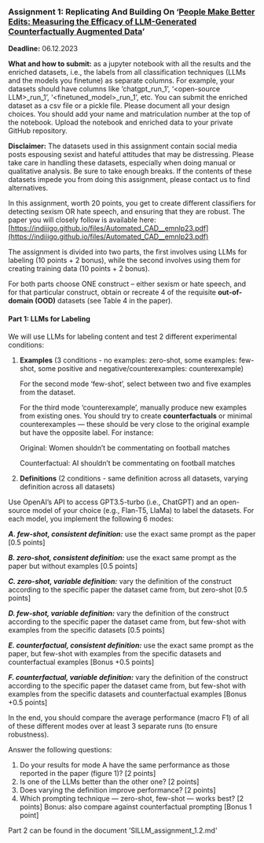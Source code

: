 ### **Assignment 1:** Replicating And Building On ‘[People Make Better Edits: Measuring the Efficacy of LLM-Generated Counterfactually Augmented Data](https://indiiigo.github.io/files/Automated_CAD__emnlp23.pdf)’

**Deadline:** 06.12.2023

**What and how to submit:** as a jupyter notebook with all the results and the enriched datasets, i.e., the labels from all classification techniques (LLMs and the models you finetune) as separate columns. For example, your datasets should have columns like ‘chatgpt_run_1’, ‘\<open-source LLM\>_run_1’, ‘\<finetuned_model\>_run_1’, etc. You can submit the enriched dataset as a csv file or a pickle file. Please document all your design choices. You should add your name and matriculation number at the top of the notebook. Upload the notebook and enriched data to your private GitHub repository. 

**Disclaimer:** The datasets used in this assignment contain social media posts espousing sexist and hateful attitudes that may be distressing. Please take care in handling these datasets, especially when doing manual or qualitative analysis. Be sure to take enough breaks. If the contents of these datasets impede you from doing this assignment, please contact us to find alternatives. 

In this assignment, worth 20 points, you get to create different classifiers for detecting sexism OR hate speech, and ensuring that they are robust. The paper you will closely follow is available here: [https://indiiigo.github.io/files/Automated_CAD__emnlp23.pdf](https://indiiigo.github.io/files/Automated_CAD__emnlp23.pdf)

The assignment is divided into two parts, the first involves using LLMs for labeling (10 points + 2 bonus), while the second involves using them for creating training data (10 points + 2 bonus).

For both parts choose ONE construct – either sexism or hate speech, and for that particular construct, obtain or recreate 4 of the requisite **out-of-domain (OOD)** datasets (see Table 4 in the paper).


#### Part 1: LLMs for Labeling

We will use LLMs for labeling content and test 2 different experimental conditions:



1. **Examples** (3 conditions - no examples: zero-shot, some examples: few-shot, some positive and negative/counterexamples: counterexample)

    For the second mode ‘few-shot’, select between two and five examples from the dataset.


    For the third mode ‘counterexample’, manually produce new examples from existing ones. You should try to create **counterfactuals** or minimal counterexamples — these should be very close to the original example but have the opposite label. For instance:


    Original: Women shouldn’t be commentating on football matches


    Counterfactual: AI shouldn’t be commentating on football matches

2. **Definitions** (2 conditions - same definition across all datasets, varying definition across all datasets)

Use OpenAI’s API to access GPT3.5-turbo (i.e., ChatGPT) and an open-source model of your choice (e.g., Flan-T5, LlaMa) to label the datasets. For each model, you implement the following 6 modes:

**_A. few-shot, consistent definition:_** use the exact same prompt as the paper [0.5 points]

**_B. zero-shot, consistent definition:_** use the exact same prompt as the paper but without examples [0.5 points]

**_C. zero-shot, variable definition:_** vary the definition of the construct according to the specific paper the dataset came from, but zero-shot [0.5 points]

**_D. few-shot, variable definition:_** vary the definition of the construct according to the specific paper the dataset came from, but few-shot with examples from the specific datasets [0.5 points]

**_E. counterfactual, consistent definition:_** use the exact same prompt as the paper, but few-shot with examples from the specific datasets and counterfactual examples [Bonus +0.5 points]

**_F. counterfactual, variable definition:_** vary the definition of the construct according to the specific paper the dataset came from, but few-shot with examples from the specific datasets and counterfactual examples [Bonus +0.5 points]

In the end, you should compare the average performance (macro F1) of all of these different modes over at least 3 separate runs (to ensure robustness). 

Answer the following questions:



1. Do your results for mode A have the same performance as those reported in the paper (figure 1)? [2 points]
2. Is one of the LLMs better than the other one? [2 points]
3. Does varying the definition improve performance? [2 points]
4. Which prompting technique — zero-shot, few-shot — works best? [2 points] Bonus: also compare against counterfactual prompting [Bonus 1 point]

Part 2 can be found in the document 'SILLM_assignment_1.2.md'
